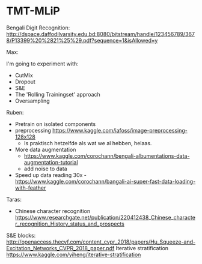 # TMT-MLiP

Bengali Digit Recognition: http://dspace.daffodilvarsity.edu.bd:8080/bitstream/handle/123456789/3678/P13399%20%2821%25%29.pdf?sequence=1&isAllowed=y

Max:

 I'm going to experiment with:
 
 - CutMix
 - Dropout
 - S&E
 - The 'Rolling Trainingset' approach
 - Oversampling

Ruben:

- Pretrain on isolated components
- preprocessing https://www.kaggle.com/iafoss/image-preprocessing-128x128
  - Is praktisch hetzelfde als wat we al hebben, helaas.
- More data augmentation
  - https://www.kaggle.com/corochann/bengali-albumentations-data-augmentation-tutorial
  - add noise to data
- Speed up data reading 30x
  -https://www.kaggle.com/corochann/bangali-ai-super-fast-data-loading-with-feather
  
Taras:
- Chinese character recognition https://www.researchgate.net/publication/220412438_Chinese_character_recognition_History_status_and_prospects

S&E blocks: http://openaccess.thecvf.com/content_cvpr_2018/papers/Hu_Squeeze-and-Excitation_Networks_CVPR_2018_paper.pdf
Iterative stratification https://www.kaggle.com/yiheng/iterative-stratification

